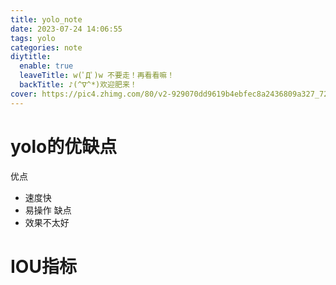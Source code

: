 ```yaml
---
title: yolo_note
date: 2023-07-24 14:06:55
tags: yolo
categories: note
diytitle:
  enable: true
  leaveTitle: w(ﾟДﾟ)w 不要走！再看看嘛！
  backTitle: ♪(^∇^*)欢迎肥来！
cover: https://pic4.zhimg.com/80/v2-929070dd9619b4ebfec8a2436809a327_720w.webp
---
```



# yolo的优缺点
优点  
- 速度快
- 易操作
缺点  
- 效果不太好

# IOU指标
